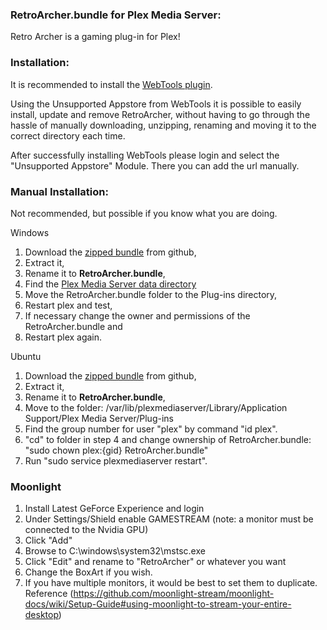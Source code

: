 ### RetroArcher.bundle for Plex Media Server:
Retro Archer is a gaming plug-in for Plex!

### Installation:
It is recommended to install the [WebTools plugin](http://forums.plex.tv/discussion/288191/webtools-unsupported-appstore/p1).

Using the Unsupported Appstore from WebTools it is possible
to easily install, update and remove RetroArcher, without having
to go through the hassle of manually downloading, unzipping,
renaming and moving it to the correct directory each time.

After successfully installing WebTools please login and select the
"Unsupported Appstore" Module. There you can add the url manually.

### Manual Installation:
Not recommended, but possible if you know what you are doing.

Windows
1. Download the [zipped bundle](https://github.com/ReenigneArcher/RetroArcher.bundle/archive/master.zip) from github,
2. Extract it,
3. Rename it to **RetroArcher.bundle**,
4. Find the [Plex Media Server data directory](https://support.plex.tv/hc/en-us/articles/202915258-Where-is-the-Plex-Media-Server-data-directory-located)
5. Move the RetroArcher.bundle folder to the Plug-ins directory,
6. Restart plex and test,
7. If necessary change the owner and permissions of the RetroArcher.bundle and
8. Restart plex again.

Ubuntu
1. Download the [zipped bundle](https://github.com/ReenigneArcher/RetroArcher.bundle/archive/master.zip) from github,
2. Extract it,
3. Rename it to **RetroArcher.bundle**,
4. Move to the folder:  /var/lib/plexmediaserver/Library/Application Support/Plex Media Server/Plug-ins
5. Find the group number for user "plex" by command "id plex".
6. "cd" to folder in step 4 and change ownership of RetroArcher.bundle: "sudo chown plex:{gid} RetroArcher.bundle"
7. Run "sudo service plexmediaserver restart".

### Moonlight
1. Install Latest GeForce Experience and login
2. Under Settings/Shield enable GAMESTREAM (note: a monitor must be connected to the Nvidia GPU)
3. Click "Add"
4. Browse to C:\windows\system32\mstsc.exe
5. Click "Edit" and rename to "RetroArcher" or whatever you want
6. Change the BoxArt if you wish.
7. If you have multiple monitors, it would be best to set them to duplicate.
Reference (https://github.com/moonlight-stream/moonlight-docs/wiki/Setup-Guide#using-moonlight-to-stream-your-entire-desktop)
